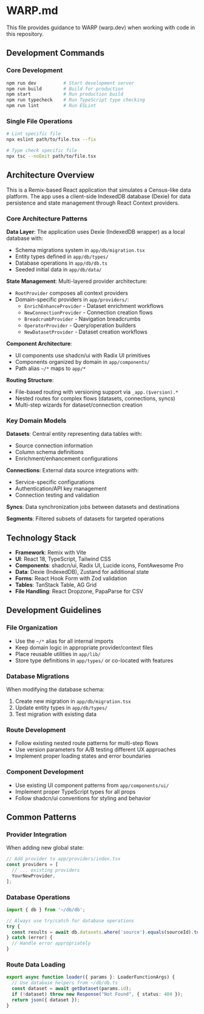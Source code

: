 # WARP.md

This file provides guidance to WARP (warp.dev) when working with code in this repository.

## Development Commands

### Core Development
```bash
npm run dev          # Start development server
npm run build        # Build for production
npm start            # Run production build
npm run typecheck    # Run TypeScript type checking
npm run lint         # Run ESLint
```

### Single File Operations
```bash
# Lint specific file
npx eslint path/to/file.tsx --fix

# Type check specific file
npx tsc --noEmit path/to/file.tsx
```

## Architecture Overview

This is a Remix-based React application that simulates a Census-like data platform. The app uses a client-side IndexedDB database (Dexie) for data persistence and state management through React Context providers.

### Core Architecture Patterns

**Data Layer**: The application uses Dexie (IndexedDB wrapper) as a local database with:
- Schema migrations system in `app/db/migration.tsx`
- Entity types defined in `app/db/types/`
- Database operations in `app/db/db.ts`
- Seeded initial data in `app/db/data/`

**State Management**: Multi-layered provider architecture:
- `RootProvider` composes all context providers
- Domain-specific providers in `app/providers/`:
  - `EnrichEnhanceProvider` - Dataset enrichment workflows
  - `NewConnectionProvider` - Connection creation flows
  - `BreadcrumbProvider` - Navigation breadcrumbs
  - `OperatorProvider` - Query/operation builders
  - `NewDatasetProvider` - Dataset creation workflows

**Component Architecture**:
- UI components use shadcn/ui with Radix UI primitives
- Components organized by domain in `app/components/`
- Path alias `~/*` maps to `app/*`

**Routing Structure**: 
- File-based routing with versioning support via `_app.($version).*`
- Nested routes for complex flows (datasets, connections, syncs)
- Multi-step wizards for dataset/connection creation

### Key Domain Models

**Datasets**: Central entity representing data tables with:
- Source connection information
- Column schema definitions
- Enrichment/enhancement configurations

**Connections**: External data source integrations with:
- Service-specific configurations
- Authentication/API key management
- Connection testing and validation

**Syncs**: Data synchronization jobs between datasets and destinations

**Segments**: Filtered subsets of datasets for targeted operations

## Technology Stack

- **Framework**: Remix with Vite
- **UI**: React 18, TypeScript, Tailwind CSS
- **Components**: shadcn/ui, Radix UI, Lucide icons, FontAwesome Pro
- **Data**: Dexie (IndexedDB), Zustand for additional state
- **Forms**: React Hook Form with Zod validation
- **Tables**: TanStack Table, AG Grid
- **File Handling**: React Dropzone, PapaParse for CSV

## Development Guidelines

### File Organization
- Use the `~/*` alias for all internal imports
- Keep domain logic in appropriate provider/context files  
- Place reusable utilities in `app/lib/`
- Store type definitions in `app/types/` or co-located with features

### Database Migrations
When modifying the database schema:
1. Create new migration in `app/db/migration.tsx`
2. Update entity types in `app/db/types/`
3. Test migration with existing data

### Route Development
- Follow existing nested route patterns for multi-step flows
- Use version parameters for A/B testing different UX approaches
- Implement proper loading states and error boundaries

### Component Development  
- Use existing UI component patterns from `app/components/ui/`
- Implement proper TypeScript types for all props
- Follow shadcn/ui conventions for styling and behavior

## Common Patterns

### Provider Integration
When adding new global state:
```typescript
// Add provider to app/providers/index.tsx
const providers = [
  // ... existing providers
  YourNewProvider,
];
```

### Database Operations
```typescript
import { db } from '~/db/db';

// Always use try/catch for database operations
try {
  const results = await db.datasets.where('source').equals(sourceId).toArray();
} catch (error) {
  // Handle error appropriately
}
```

### Route Data Loading
```typescript
export async function loader({ params }: LoaderFunctionArgs) {
  // Use database helpers from ~/db/db.ts
  const dataset = await getDataset(params.id);
  if (!dataset) throw new Response("Not Found", { status: 404 });
  return json({ dataset });
}
```